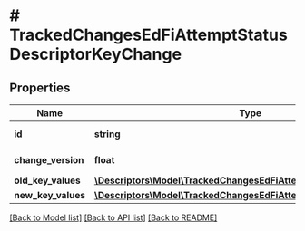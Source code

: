 # # TrackedChangesEdFiAttemptStatusDescriptorKeyChange

## Properties

Name | Type | Description | Notes
------------ | ------------- | ------------- | -------------
**id** | **string** | Resource identifier | [optional]
**change_version** | **float** | Change version | [optional]
**old_key_values** | [**\Descriptors\Model\TrackedChangesEdFiAttemptStatusDescriptorKey**](TrackedChangesEdFiAttemptStatusDescriptorKey.md) |  | [optional]
**new_key_values** | [**\Descriptors\Model\TrackedChangesEdFiAttemptStatusDescriptorKey**](TrackedChangesEdFiAttemptStatusDescriptorKey.md) |  | [optional]

[[Back to Model list]](../../README.md#models) [[Back to API list]](../../README.md#endpoints) [[Back to README]](../../README.md)
